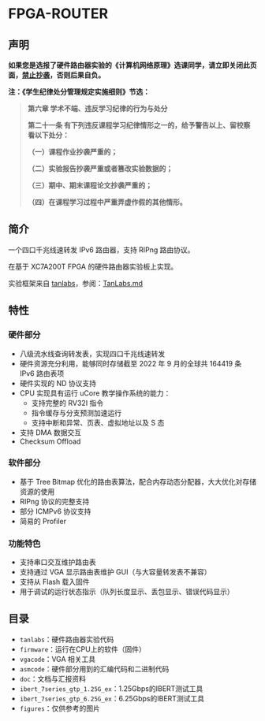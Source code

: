 # FPGA-ROUTER

## 声明

**如果您是选报了硬件路由器实验的《计算机网络原理》选课同学，请立即关闭此页面，[禁止抄袭](https://lab.cs.tsinghua.edu.cn/router/doc/software/plagiarism/)，否则后果自负。**

**注：《学生纪律处分管理规定实施细则》节选：**

>**第六章 学术不端、违反学习纪律的行为与处分**
>
>**第二十一条 有下列违反课程学习纪律情形之一的，给予警告以上、留校察看以下处分：**
>
> **（一）课程作业抄袭严重的；**
>
> **（二）实验报告抄袭严重或者篡改实验数据的；**
>
> **（三）期中、期末课程论文抄袭严重的；**
>
> **（四）在课程学习过程中严重弄虚作假的其他情形。**

## 简介

一个四口千兆线速转发 IPv6 路由器，支持 RIPng 路由协议。

在基于 XC7A200T FPGA 的硬件路由器实验板上实现。

实验框架来自 [tanlabs](https://github.com/thu-cs-lab/tanlabs)，参阅：[TanLabs.md](./TanLabs.md)

## 特性

### 硬件部分

- 八级流水线查询转发表，实现四口千兆线速转发
- 硬件资源充分利用，能够同时存储截至 2022 年 9 月的全球共 164419 条 IPv6 路由表项
- 硬件实现的 ND 协议支持
- CPU 实现具有运行 uCore 教学操作系统的能力：
  - 支持完整的 RV32I 指令
  - 指令缓存与分支预测加速运行
  - 支持中断和异常、页表、虚拟地址以及 S 态
- 支持 DMA 数据交互
- Checksum Offload

### 软件部分

- 基于 Tree Bitmap 优化的路由表算法，配合内存动态分配器，大大优化对存储资源的使用
- RIPng 协议的完整支持
- 部分 ICMPv6 协议支持
- 简易的 Profiler

### 功能特色

- 支持串口交互维护路由表
- 支持通过 VGA 显示路由表维护 GUI（与大容量转发表不兼容）
- 支持从 Flash 载入固件
- 用于调试的运行状态指示（队列长度显示、丢包显示、错误代码显示）

## 目录

- `tanlabs`：硬件路由器实验代码
- `firmware`：运行在CPU上的软件（固件）
- `vgacode`：VGA 相关工具
- `asmcode`：硬件部分用到的汇编代码和二进制代码
- `doc`：文档与汇报资料
- `ibert_7series_gtp_1.25G_ex`：1.25Gbps的IBERT测试工具
- `ibert_7series_gtp_6.25G_ex`：6.25Gbps的IBERT测试工具
- `figures`：仅供参考的图片
